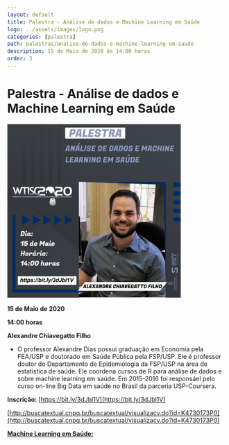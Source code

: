 ```yaml
---
layout: default
title: Palestra - Análise de dados e Machine Learning em Saúde
logo: ../assets/images/logo.png
categories: [palestra]
path: palestras/analise-de-dados-e-machine-learning-em-saude
description: 15 de Maio de 2020 às 14:00 horas
order: 3
---
```



# Palestra - Análise de dados e Machine Learning em Saúde

<img src="../assets/images/p3.jpeg" alt="palestra 1" width="400">
  
<i class="fa fa-calendar-check-o" aria-hidden="true" style="color: #159957"></i> **15 de Maio de 2020**

<i class="fa fa-clock-o" aria-hidden="true" style="color: #159957"></i> **14:00 horas**

<i class="fas fa-chalkboard-teacher"  style="color: #159957"></i> **Alexandre Chiavegatto Filho**

  * O professor Alexandre Dias possui graduação em Economia pela FEA/USP e doutorado em Saúde Pública pela FSP/USP. Ele é professor doutor do Departamento de Epidemiologia da FSP/USP na área de estatística de saúde. Ele coordena cursos de R para análise de dados e sobre machine learning em saúde. Em 2015-2016 foi responsáel pelo curso on-line Big Data em saúde no Brasil da parceria USP-Coursera. 

<i class="fas fa-clipboard-check" style="color: #159957"></i> **Inscrição:** [https://bit.ly/3dJbl1V](https://bit.ly/3dJbl1V)

<i class="fas fa-file-alt" style="color: #159957"></i> [http://buscatextual.cnpq.br/buscatextual/visualizacv.do?id=K4730173P0](http://buscatextual.cnpq.br/buscatextual/visualizacv.do?id=K4730173P0)

<i class="fab fa-youtube" style="color: #159957"></i> [**Machine Learning em Saúde:**](https://github.com/luissiqueira](https://www.youtube.com/playlist?list=PLAudUnJeNg4tvUFZ8tXQDoAkFAASQzOHm&disable_polymer=true))
